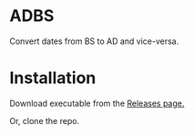 # ADBS
Convert dates from BS to AD and vice-versa.

# Installation
Download executable from the [Releases page.](https://github.com/pragyanone/adbs/releases)

Or, clone the repo.
